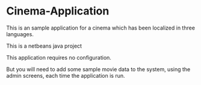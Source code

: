 Cinema-Application
==================


This is an sample application for a cinema which has been localized in three languages.

This is a netbeans java project

This application requires no configuration. 

But you will need to add some sample movie data to the system, using the admin screens, each time the application is run.
